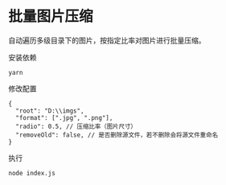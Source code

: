 # 批量图片压缩

自动遍历多级目录下的图片，按指定比率对图片进行批量压缩。

安装依赖
```
yarn
```

修改配置
```
{
  "root": "D:\\imgs",
  "format": [".jpg", ".png"],
  "radio": 0.5, // 压缩比率（图片尺寸）
  "removeOld": false, // 是否删除源文件，若不删除会将源文件重命名
}
```

执行
```
node index.js
```
